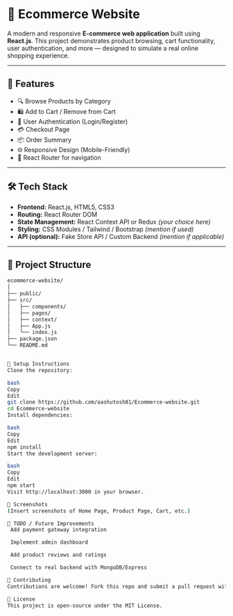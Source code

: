 # 🛒 Ecommerce Website

A modern and responsive **E-commerce web application** built using **React.js**. This project demonstrates product browsing, cart functionality, user authentication, and more — designed to simulate a real online shopping experience.

---

## 🚀 Features

- 🔍 Browse Products by Category
- 🛍️ Add to Cart / Remove from Cart
- 👤 User Authentication (Login/Register)
- 💳 Checkout Page
- 📦 Order Summary
- 🌐 Responsive Design (Mobile-Friendly)
- 🔧 React Router for navigation

---

## 🛠️ Tech Stack

- **Frontend:** React.js, HTML5, CSS3
- **Routing:** React Router DOM
- **State Management:** React Context API or Redux *(your choice here)*
- **Styling:** CSS Modules / Tailwind / Bootstrap *(mention if used)*
- **API (optional):** Fake Store API / Custom Backend *(mention if applicable)*

---

## 📁 Project Structure

```bash
ecommerce-website/
│
├── public/
├── src/
│   ├── components/
│   ├── pages/
│   ├── context/
│   ├── App.js
│   └── index.js
├── package.json
└── README.md


🧪 Setup Instructions
Clone the repository:

bash
Copy
Edit
git clone https://github.com/aashutosh81/Ecommerce-website.git
cd Ecommerce-website
Install dependencies:

bash
Copy
Edit
npm install
Start the development server:

bash
Copy
Edit
npm start
Visit http://localhost:3000 in your browser.

📸 Screenshots
(Insert screenshots of Home Page, Product Page, Cart, etc.)

📌 TODO / Future Improvements
 Add payment gateway integration

 Implement admin dashboard

 Add product reviews and ratings

 Connect to real backend with MongoDB/Express

🤝 Contributing
Contributions are welcome! Fork this repo and submit a pull request with improvements or bug fixes.

📄 License
This project is open-source under the MIT License.







